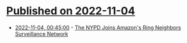 # [Published on 2022-11-04](index.md)

* [2022-11-04, 00:45:00](https://yro.slashdot.org/story/22/11/03/2137251/the-nypd-joins-amazons-ring-neighbors-surveillance-network?utm_source=rss1.0mainlinkanon&utm_medium=feed) - [The NYPD Joins Amazon's Ring Neighbors Surveillance Network](https://yro.slashdot.org/story/22/11/03/2137251/the-nypd-joins-amazons-ring-neighbors-surveillance-network?utm_source=rss1.0mainlinkanon&utm_medium=feed)
